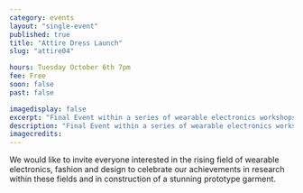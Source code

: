 ```yaml
---
category: events
layout: "single-event"
published: true
title: "Attire Dress Launch"
slug: "attire04"

hours: Tuesday October 6th 7pm
fee: Free
soon: false
past: false

imagedisplay: false
excerpt: "Final Event within a series of wearable electronics workshops  supported by ID2015 and Fab Lab Limerick."
description: "Final Event within a series of wearable electronics workshops  supported by ID2015 and Fab Lab Limerick."
imagecredits:
---
```


We would like to invite everyone interested in the rising field of wearable electronics, fashion and design to celebrate our achievements in research within these fields and in construction of a stunning prototype garment.
